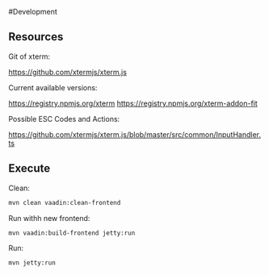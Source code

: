 
#Development

## Resources
Git of xterm:

https://github.com/xtermjs/xterm.js

Current available versions:

https://registry.npmjs.org/xterm
https://registry.npmjs.org/xterm-addon-fit

Possible ESC Codes and Actions:

https://github.com/xtermjs/xterm.js/blob/master/src/common/InputHandler.ts

## Execute

Clean:
```bash
mvn clean vaadin:clean-frontend
```
Run withh new frontend:
```bash
mvn vaadin:build-frontend jetty:run
```
Run:
```bash
mvn jetty:run
```
